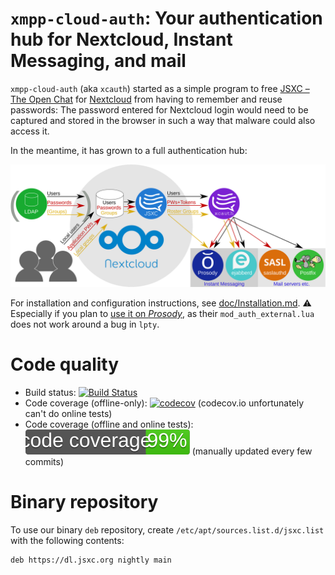 # `xmpp-cloud-auth`: Your authentication hub for Nextcloud, Instant Messaging, and mail

`xmpp-cloud-auth` (aka `xcauth`) started as a simple program to free [JSXC – The Open Chat](https://www.jsxc.org) for [Nextcloud](https://www.nextcloud.com) from having to remember and reuse passwords: The password entered for Nextcloud login would need to be captured and stored in the browser in such a way that malware could also access it.

In the meantime, it has grown to a full authentication hub:

[![Authentication Hub: System Diagram](./doc/SystemDiagram.svg)](./doc/SystemDiagram.svg)

For installation and configuration instructions, see [doc/Installation.md](doc/Installation.md). :warning: Especially if you plan to [use it on *Prosody*](doc/Installation.md#prosody), as their `mod_auth_external.lua` does not work around a bug in `lpty`.

# Code quality

* Build status: [![Build Status](https://travis-ci.org/jsxc/xmpp-cloud-auth.svg?branch=master)](https://travis-ci.org/jsxc/xmpp-cloud-auth)
* Code coverage (offline-only): [![codecov](https://codecov.io/gh/jsxc/xmpp-cloud-auth/branch/master/graph/badge.svg)](https://codecov.io/gh/jsxc/xmpp-cloud-auth) (codecov.io unfortunately can't do online tests)
* Code coverage (offline and online tests): [![99%](./doc/codecov.svg)](tests/Coverage.md) (manually updated every few commits)

# Binary repository

To use our binary `deb` repository, create `/etc/apt/sources.list.d/jsxc.list` with the following contents:

```deb
deb https://dl.jsxc.org nightly main
```
